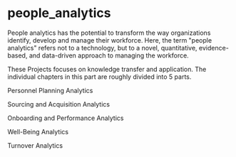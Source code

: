# people_analytics
People analytics has the potential to transform the way organizations identify, develop and manage their workforce. Here, the term "people analytics" refers not to a technology, but to a novel, quantitative, evidence-based, and data-driven approach to managing the workforce.

These Projects focuses on knowledge transfer and application. The individual chapters in this part are roughly divided into 5 parts.

Personnel Planning Analytics

Sourcing and Acquisition Analytics

Onboarding and Performance Analytics

Well-Being Analytics

Turnover Analytics
